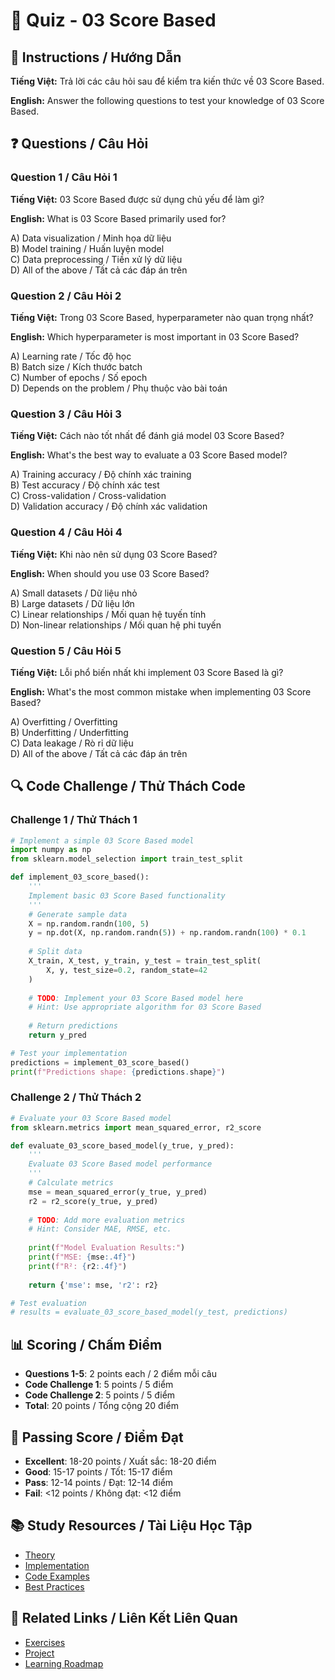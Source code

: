 # 🧠 Quiz - 03 Score Based

## 📝 Instructions / Hướng Dẫn

**Tiếng Việt:** Trả lời các câu hỏi sau để kiểm tra kiến thức về 03 Score Based.

**English:** Answer the following questions to test your knowledge of 03 Score Based.

## ❓ Questions / Câu Hỏi

### Question 1 / Câu Hỏi 1
**Tiếng Việt:** 03 Score Based được sử dụng chủ yếu để làm gì?

**English:** What is 03 Score Based primarily used for?

A) Data visualization / Minh họa dữ liệu  
B) Model training / Huấn luyện model  
C) Data preprocessing / Tiền xử lý dữ liệu  
D) All of the above / Tất cả các đáp án trên

### Question 2 / Câu Hỏi 2
**Tiếng Việt:** Trong 03 Score Based, hyperparameter nào quan trọng nhất?

**English:** Which hyperparameter is most important in 03 Score Based?

A) Learning rate / Tốc độ học  
B) Batch size / Kích thước batch  
C) Number of epochs / Số epoch  
D) Depends on the problem / Phụ thuộc vào bài toán

### Question 3 / Câu Hỏi 3
**Tiếng Việt:** Cách nào tốt nhất để đánh giá model 03 Score Based?

**English:** What's the best way to evaluate a 03 Score Based model?

A) Training accuracy / Độ chính xác training  
B) Test accuracy / Độ chính xác test  
C) Cross-validation / Cross-validation  
D) Validation accuracy / Độ chính xác validation

### Question 4 / Câu Hỏi 4
**Tiếng Việt:** Khi nào nên sử dụng 03 Score Based?

**English:** When should you use 03 Score Based?

A) Small datasets / Dữ liệu nhỏ  
B) Large datasets / Dữ liệu lớn  
C) Linear relationships / Mối quan hệ tuyến tính  
D) Non-linear relationships / Mối quan hệ phi tuyến

### Question 5 / Câu Hỏi 5
**Tiếng Việt:** Lỗi phổ biến nhất khi implement 03 Score Based là gì?

**English:** What's the most common mistake when implementing 03 Score Based?

A) Overfitting / Overfitting  
B) Underfitting / Underfitting  
C) Data leakage / Rò rỉ dữ liệu  
D) All of the above / Tất cả các đáp án trên

## 🔍 Code Challenge / Thử Thách Code

### Challenge 1 / Thử Thách 1
```python
# Implement a simple 03 Score Based model
import numpy as np
from sklearn.model_selection import train_test_split

def implement_03_score_based():
    '''
    Implement basic 03 Score Based functionality
    '''
    # Generate sample data
    X = np.random.randn(100, 5)
    y = np.dot(X, np.random.randn(5)) + np.random.randn(100) * 0.1
    
    # Split data
    X_train, X_test, y_train, y_test = train_test_split(
        X, y, test_size=0.2, random_state=42
    )
    
    # TODO: Implement your 03 Score Based model here
    # Hint: Use appropriate algorithm for 03 Score Based
    
    # Return predictions
    return y_pred

# Test your implementation
predictions = implement_03_score_based()
print(f"Predictions shape: {predictions.shape}")
```

### Challenge 2 / Thử Thách 2
```python
# Evaluate your 03 Score Based model
from sklearn.metrics import mean_squared_error, r2_score

def evaluate_03_score_based_model(y_true, y_pred):
    '''
    Evaluate 03 Score Based model performance
    '''
    # Calculate metrics
    mse = mean_squared_error(y_true, y_pred)
    r2 = r2_score(y_true, y_pred)
    
    # TODO: Add more evaluation metrics
    # Hint: Consider MAE, RMSE, etc.
    
    print(f"Model Evaluation Results:")
    print(f"MSE: {mse:.4f}")
    print(f"R²: {r2:.4f}")
    
    return {'mse': mse, 'r2': r2}

# Test evaluation
# results = evaluate_03_score_based_model(y_test, predictions)
```

## 📊 Scoring / Chấm Điểm

- **Questions 1-5**: 2 points each / 2 điểm mỗi câu
- **Code Challenge 1**: 5 points / 5 điểm
- **Code Challenge 2**: 5 points / 5 điểm
- **Total**: 20 points / Tổng cộng 20 điểm

## 🎯 Passing Score / Điểm Đạt

- **Excellent**: 18-20 points / Xuất sắc: 18-20 điểm
- **Good**: 15-17 points / Tốt: 15-17 điểm  
- **Pass**: 12-14 points / Đạt: 12-14 điểm
- **Fail**: <12 points / Không đạt: <12 điểm

## 📚 Study Resources / Tài Liệu Học Tập

- [Theory](./THEORY_03_score_based.md)
- [Implementation](./IMPLEMENTATION_03_score_based.md)
- [Code Examples](./CODE_EXAMPLES_03_score_based.md)
- [Best Practices](./BEST_PRACTICES_03_score_based.md)

## 🔗 Related Links / Liên Kết Liên Quan

- [Exercises](./EXERCISES_03_score_based.md)
- [Project](./PROJECT_03_score_based.md)
- [Learning Roadmap](./LEARNING_ROADMAP_03_score_based.md)
